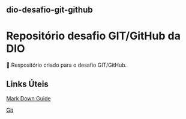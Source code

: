 ## dio-desafio-git-github

# Repositório desafio GIT/GitHub da DIO 
<p>🧠 Respositório criado para o desafio GIT/GitHub.</p>

## Links Úteis 
[Mark Down Guide](https://www.markdownguide.org/basic-syntax/)

[Git](https://git-scm.com/downloads) 
